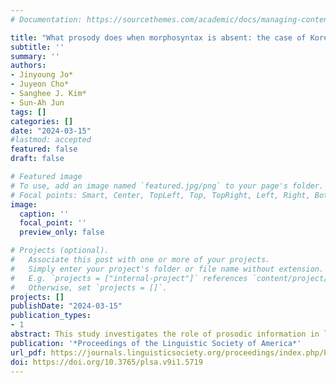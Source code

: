 ```yaml
---
# Documentation: https://sourcethemes.com/academic/docs/managing-content/

title: "What prosody does when morphosyntax is absent: the case of Korean relative clauses. (* = equal contribution)"
subtitle: ''
summary: ''
authors:
- Jinyoung Jo*
- Juyeon Cho*
- Sanghee J. Kim*
- Sun-Ah Jun
tags: []
categories: []
date: "2024-03-15"
#lastmod: accepted
featured: false
draft: false

# Featured image
# To use, add an image named `featured.jpg/png` to your page's folder.
# Focal points: Smart, Center, TopLeft, Top, TopRight, Left, Right, BottomLeft, Bottom, BottomRight.
image:
  caption: ''
  focal_point: ''
  preview_only: false

# Projects (optional).
#   Associate this post with one or more of your projects.
#   Simply enter your project's folder or file name without extension.
#   E.g. `projects = ["internal-project"]` references `content/project/deep-learning/index.md`.
#   Otherwise, set `projects = []`.
projects: []
publishDate: "2024-03-15"
publication_types:
- 1
abstract: This study investigates the role of prosodic information in linguistic interpretation in the absence of an explicit linguistic marker to resolve ambiguity. We particularly focus on the impact of prosody on comprehension of restrictive relative clauses (RRC) and non-restrictive relative clauses (NRC) in Korean, a language that lacks morphosyntactic or orthographic markers that distinguish between RRC and NRC. We hypothesize that narrow focus prosody may be associated with RRC, while broad focus prosody with NRC, which we test in two experiments through a picture selection task (Experiment 1) and an audio selection task (Experiment 2). Results showed that Korean listeners associated narrow focus prosody more often with RRC-biased pictures than NRC-biased pictures, suggesting that prosodic information has an impact on the resolution of syntactic ambiguity in the absence of any explicit linguistic marker. Further investigation suggests that there is variation in the impact of prosody across individuals and their sensitivity to prosody seems to be affected differently depending on the type of task.
publication: '*Proceedings of the Linguistic Society of America*'
url_pdf: https://journals.linguisticsociety.org/proceedings/index.php/PLSA/article/view/5719
doi: https://doi.org/10.3765/plsa.v9i1.5719
---
```

